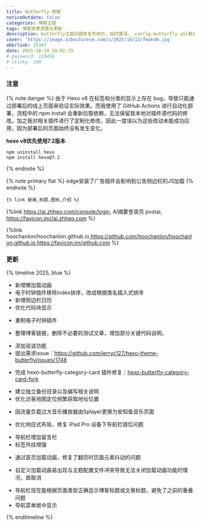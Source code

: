 ```yaml
---
title: Butterfly-雨蝶
noticeOutdate: false
categories: 博客主题
tags: 博客效果调整与更新
description: butterfly主题问题修复的地方，临时置顶。_config.butterfly.yml都1k多代码行了，这也太长了...
cover: 'https://image.aibochinese.com/i/2025/10/13/fmak40.jpg'
abbrlink: 15347
date: 2025-10-14 20:02:29
# password: 123456
# sticky: 100
---
```


### 注意

{% note danger %}
由于 Hexo v8 在标签和分类的显示上存在 bug，导致只能通过部署后的线上页面来验证实际效果。而我使用了 GitHub Actions 进行自动化部署，流程中的 npm install 会重新拉取依赖，无法保留我本地对插件源代码的修改。加之我对相关插件进行了定制化修改，因此一度误以为这些改动未能成功应用，因为部署后的页面始终没有发生变化。

**hexo v8优先使用7.2版本**

```shell
npm uninstall hexo
npm install hexo@7.2
```
{% endnote %}

{% note primary flat %}
edge安装了广告插件会影响到公告侧边栏的JS加载
{% endnote %}

`{% link 链接,标题,图标,介绍 %}`

{%link https://ai.zhheo.com/console/login, AI摘要登录页 postai, https://favicon.im//ai.zhheo.com %}

{%link hoochanlon/hoochanlon.github.io,https://github.com/hoochanlon/hoochanlon.github.io,https://favicon.im/github.com %}


### 更新

{% timeline 2025, blue %}
<!-- timeline 10.21 -->
* 新增懒加载动画
* 电子时钟插件移除index排序，改成根据类名插入式排序
* 新增侧边栏日历
* 优化代码块显示
<!-- endtimeline -->
<!-- timeline 10.20 -->
* 重制电子时钟插件
<!-- endtimeline -->
<!-- timeline 10.20 -->
* 整理博客链接，删除不必要的测试文章，增加部分关键代码说明。
<!-- endtimeline -->
<!-- timeline 10.19 -->
* 添加说说功能
* 提出需求issue：https://github.com/jerryc127/hexo-theme-butterfly/issues/1748
<!-- endtimeline -->
<!-- timeline 10.18 -->
* 完成 hexo-butterfly-category-card 插件修复：[hexo-butterfly-category-card-fork](https://github.com/hoochanlon/hexo-butterfly-category-card-fork)
<!-- endtimeline -->
<!-- timeline 10.15 -->
* 建立独立备份目录以及编写相关说明
* 优化访客地图定位频繁获取地址位置
<!-- endtimeline -->
<!-- timeline 10.16 -->
* 因流量负载过大音乐播放器由Splayer更换为安知鱼音乐页面
<!-- endtimeline -->
<!-- timeline 10.13 -->
* 优化响应式布局，修复 iPad Pro 设备下导航栏错位问题
<!-- endtimeline -->
<!-- timeline 10.11 -->
* 导航栏增加留言栏
* 标签外挂增强
<!-- endtimeline -->
<!-- timeline 10.10 -->
* 通过首页加载动画，修复了翻页时页面元素抖动的问题
<!-- endtimeline -->
<!-- timeline 10.9 -->
* 自定义加载动画易出现与主题配置文件冲突导致无法关闭加载动画功能的情况，故取消
<!-- endtimeline -->
<!-- timeline 10.8 -->
* 导航栏现在能根据页面类型正确显示博客标题或文章标题，避免了之前的重叠问题
* 导航菜单居中显示
<!-- endtimeline -->
{% endtimeline %}











